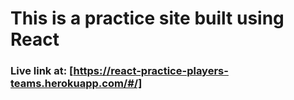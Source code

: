 # This is a practice site built using React

### Live link at: [https://react-practice-players-teams.herokuapp.com/#/]
